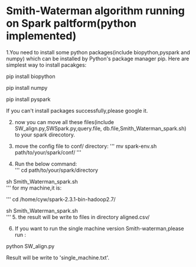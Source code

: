 # Smith-Waterman algorithm running on Spark paltform(python implemented)
1.You need to install some python packages(include biopython,pyspark and numpy)
which can be installed by Python's package manager pip.
Here are simplest way to install pacakges:

pip install biopython  

pip install numpy   

pip install pyspark  

If you can't install packages successfully,please google it.

2. now you can move all these files(include SW_align.py,SWSpark.py,query.file,
db.file,Smith_Waterman_spark.sh) to your spark direcotory.

3. move the config file to conf/ directory:
'''
 mv spark-env.sh path/to/your/spark/conf/
'''
4. Run the below command:  
'''
cd path/to/your/spark/directory  

sh Smith_Waterman_spark.sh  
'''
for my machine,it is:  

'''
cd /home/cyw/spark-2.3.1-bin-hadoop2.7/  

sh Smith_Waterman_spark.sh  
'''
5. the result will be write to files in directory aligned.csv/

6. If you want to run the single machine version Smith-waterman,please run :  

python SW_align.py  

Result will be write to 'single_machine.txt'.


